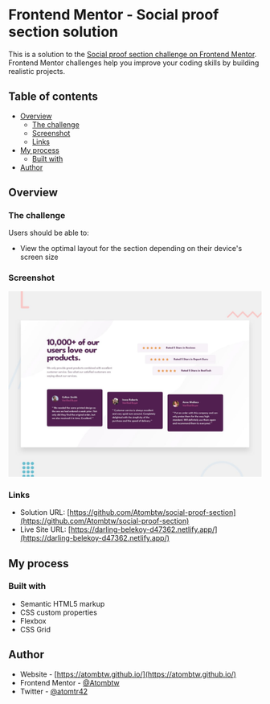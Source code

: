 # Frontend Mentor - Social proof section solution

This is a solution to the [Social proof section challenge on Frontend Mentor](https://www.frontendmentor.io/challenges/social-proof-section-6e0qTv_bA). Frontend Mentor challenges help you improve your coding skills by building realistic projects.

## Table of contents

- [Overview](#overview)
  - [The challenge](#the-challenge)
  - [Screenshot](#screenshot)
  - [Links](#links)
- [My process](#my-process)
  - [Built with](#built-with)
- [Author](#author)

## Overview

### The challenge

Users should be able to:

- View the optimal layout for the section depending on their device's screen size

### Screenshot

![](/design/desktop-preview.jpg)

### Links

- Solution URL: [https://github.com/Atombtw/social-proof-section](https://github.com/Atombtw/social-proof-section)
- Live Site URL: [https://darling-belekoy-d47362.netlify.app/](https://darling-belekoy-d47362.netlify.app/)

## My process

### Built with

- Semantic HTML5 markup
- CSS custom properties
- Flexbox
- CSS Grid

## Author

- Website - [https://atombtw.github.io/](https://atombtw.github.io/)
- Frontend Mentor - [@Atombtw](https://www.frontendmentor.io/profile/Atombtw)
- Twitter - [@atomtr42](https://twitter.com/atomtr42)
